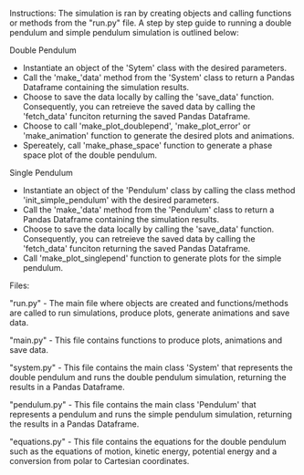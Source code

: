 Instructions:
The simulation is ran by creating objects and calling functions or methods from the "run.py" file. A step by step guide to running a double pendulum  and simple pendulum simulation is outlined below:

Double Pendulum
- Instantiate an object of the 'Sytem' class with the desired parameters.
- Call the 'make_'data' method from the 'System' class to return a Pandas Dataframe containing the simulation results.
- Choose to save the data locally by calling the 'save_data' function. Consequently, you can retreieve the saved data by calling the 'fetch_data' funciton returning the saved Pandas Dataframe.
- Choose to call 'make_plot_doublepend', 'make_plot_error' or 'make_animation' function to generate the desired plots and animations.
- Spereately, call 'make_phase_space' function to generate a phase space plot of the double pendulum.

Single Pendulum
- Instantiate an object of the 'Pendulum' class by calling the class method 'init_simple_pendulum' with the desired parameters. 
- Call the 'make_'data' method from the 'Pendulum' class to return a Pandas Dataframe containing the simulation results.
- Choose to save the data locally by calling the 'save_data' function. Consequently, you can retreieve the saved data by calling the 'fetch_data' funciton returning the saved Pandas Dataframe.
- Call 'make_plot_singlepend' function to generate plots for the simple pendulum.

Files:

"run.py" - The main file where objects are created and functions/methods are called to run simulations, produce plots, generate animations and save data.

"main.py" - This file contains functions to produce plots, animations and save data.

"system.py" - This file contains the main class 'System' that represents the double pendulum and runs the double pendulum simulation, returning the results in a Pandas Dataframe.

"pendulum.py" - This file contains the main class 'Pendulum' that represents a pendulum and runs the simple pendulum simulation, returning the results in a Pandas Dataframe.

"equations.py" - This file contains the equations for the double pendulum such as the equations of motion, kinetic energy, potential energy and a conversion from polar to Cartesian coordinates.
